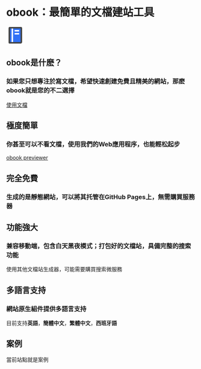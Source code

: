 # obook：最簡單的文檔建站工具

<!--desc: 一個極其簡單易用的文檔站生成工具，你甚至可以不看文檔直接使用-->

<l-m src="https://cdn.jsdelivr.net/npm/obook@2.1.32/blocks/simp-block.html"></l-m>

<simp-block>

<img src="../publics/logo.svg" class="logo" />

## obook是什麽？

### 如果您只想專注於寫文檔，希望快速創建免費且精美的網站，那麽obook就是您的不二選擇

[使用文檔](./docs/index.md)

</simp-block>

<simp-block>

## 極度簡單

### 你甚至可以不看文檔，使用我們的Web應用程序，也能輕松起步

[obook previewer](https://kirakiray.github.io/o-book/webapp/)

</simp-block>

<simp-block>

## 完全免費

### 生成的是靜態網站，可以將其托管在GitHub Pages上，無需購買服務器

</simp-block>

<simp-block>

## 功能強大

### 兼容移動端，包含白天黑夜模式；打包好的文檔站，具備完整的搜索功能

使用其他文檔站生成器，可能需要購買搜索微服務

</simp-block>

<simp-block>

## 多語言支持

### 網站原生組件提供多語言支持

目前支持**英語**，**簡體中文**，**繁體中文**，**西班牙語**

</simp-block>

<simp-block>

## 案例

當前站點就是案例

</simp-block>
